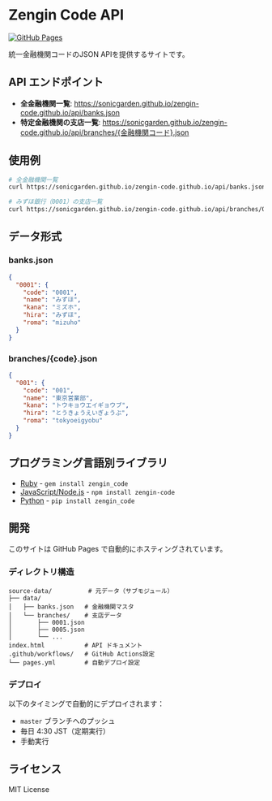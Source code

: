 # Zengin Code API

[![GitHub Pages](https://github.com/zengin-code/zengin-code.github.io/workflows/GitHub%20Pages/badge.svg)](https://github.com/zengin-code/zengin-code.github.io/actions)

統一金融機関コードのJSON APIを提供するサイトです。

## API エンドポイント

- **全金融機関一覧**: https://sonicgarden.github.io/zengin-code.github.io/api/banks.json
- **特定金融機関の支店一覧**: https://sonicgarden.github.io/zengin-code.github.io/api/branches/{金融機関コード}.json

## 使用例

```bash
# 全金融機関一覧
curl https://sonicgarden.github.io/zengin-code.github.io/api/banks.json

# みずほ銀行（0001）の支店一覧
curl https://sonicgarden.github.io/zengin-code.github.io/api/branches/0001.json
```

## データ形式

### banks.json
```json
{
  "0001": {
    "code": "0001",
    "name": "みずほ",
    "kana": "ミズホ",
    "hira": "みずほ",
    "roma": "mizuho"
  }
}
```

### branches/{code}.json
```json
{
  "001": {
    "code": "001",
    "name": "東京営業部",
    "kana": "トウキョウエイギョウブ",
    "hira": "とうきょうえいぎょうぶ",
    "roma": "tokyoeigyobu"
  }
}
```

## プログラミング言語別ライブラリ

- [Ruby](https://github.com/zengin-code/zengin-rb) - `gem install zengin_code`
- [JavaScript/Node.js](https://github.com/zengin-code/zengin-js) - `npm install zengin-code`
- [Python](https://github.com/zengin-code/zengin-py) - `pip install zengin_code`

## 開発

このサイトは GitHub Pages で自動的にホスティングされています。

### ディレクトリ構造

```
source-data/          # 元データ（サブモジュール）
├── data/
│   ├── banks.json   # 金融機関マスタ
│   └── branches/    # 支店データ
│       ├── 0001.json
│       ├── 0005.json
│       └── ...
index.html           # API ドキュメント
.github/workflows/   # GitHub Actions設定
└── pages.yml        # 自動デプロイ設定
```

### デプロイ

以下のタイミングで自動的にデプロイされます：

- `master` ブランチへのプッシュ
- 毎日 4:30 JST（定期実行）
- 手動実行

## ライセンス

MIT License
